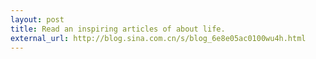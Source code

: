 ```yaml
---
layout: post
title: Read an inspiring articles of about life.
external_url: http://blog.sina.com.cn/s/blog_6e8e05ac0100wu4h.html
---
```


